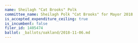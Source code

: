 ```yaml
---
name: Sheilagh "Cat Brooks" Polk
committee_name: Sheilagh Polk "Cat Brooks" for Mayor 2018
is_accepted_expenditure_ceiling: true
is_incumbent: false
filer_id: 1405474
ballot: _ballots/oakland/2018-11-06.md
---
```

